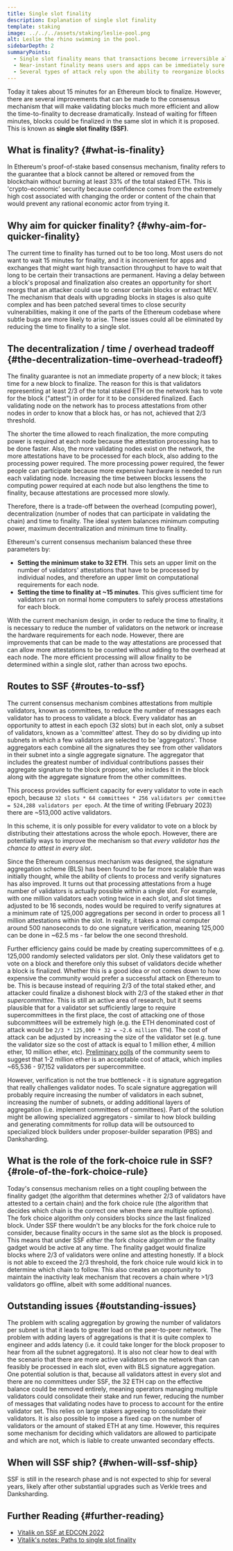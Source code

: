 ```yaml
---
title: Single slot finality
description: Explanation of single slot finality
template: staking
image: ../../../assets/staking/leslie-pool.png
alt: Leslie the rhino swimming in the pool.
sidebarDepth: 2
summaryPoints:
  - Single slot finality means that transactions become irreversible almost instantly
  - Near-instant finality means users and apps can be immediately sure of the permanence of their transactions.
  - Several types of attack rely upon the ability to reorganize blocks - single slot finality eliominates them.
---
```


Today it takes about 15 minutes for an Ethereum block to finalize. However, there are several improvements that can be made to the consensus mechanism that will make validating blocks much more efficient and allow the time-to-finality to decrease dramatically. Instead of waiting for fifteen minutes, blocks could be finalized in the same slot in which it is proposed. This is known as **single slot finality (SSF)**.

## What is finality? {#what-is-finality}

In Ethereum's proof-of-stake based consensus mechanism, finality refers to the guarantee that a block cannot be altered or removed from the blockchain without burning at least 33% of the total staked ETH. This is 'crypto-economic' security because confidence comes from the extremely high cost associated with changing the order or content of the chain that would prevent any rational economic actor from trying it.

## Why aim for quicker finality? {#why-aim-for-quicker-finality}

The current time to finality has turned out to be too long. Most users do not want to wait 15 minutes for finality, and it is inconvenient for apps and exchanges that might want high transaction throughput to have to wait that long to be certain their transactions are permanent. Having a delay between a block's proposal and finalization also creates an opportunity for short reorgs that an attacker could use to censor certain blocks or extract MEV. The mechanism that deals with upgrading blocks in stages is also quite complex and has been patched several times to close security vulnerabilities, making it one of the parts of the Ethereum codebase where subtle bugs are more likely to arise. These issues could all be eliminated by reducing the time to finality to a single slot.

## The decentralization / time / overhead tradeoff {#the-decentralization-time-overhead-tradeoff}

The finality guarantee is not an immediate property of a new block; it takes time for a new block to finalize. The reason for this is that validators representing at least 2/3 of the total staked ETH on the network has to vote for the block ("attest") in order for it to be considered finalized. Each validating node on the network has to process attestations from other nodes in order to know that a block has, or has not, achieved that 2/3 threshold.

The shorter the time allowed to reach finalization, the more computing power is required at each node because the attestation processing has to be done faster. Also, the more validating nodes exist on the network, the more attestations have to be processed for each block, also adding to the processing power required. The more processing power required, the fewer people can participate because more expensive hardware is needed to run each validating node. Increasing the time between blocks lessens the computing power required at each node but also lengthens the time to finality, because attestations are processed more slowly.

Therefore, there is a trade-off between the overhead (computing power), decentralization (number of nodes that can participate in validating the chain) and time to finality. The ideal system balances minimum computing power, maximum decentralization and minimum time to finality.

Ethereum's current consensus mechanism balanced these three parameters by:

- **Setting the minimum stake to 32 ETH**. This sets an upper limit on the number of validators' attestations that have to be processed by individual nodes, and therefore an upper limit on computational requirements for each node.
- **Setting the time to finality at ~15 minutes**. This gives sufficient time for validators run on normal home computers to safely process attestations for each block.

With the current mechanism design, in order to reduce the time to finality, it is necessary to reduce the number of validators on the network or increase the hardware requirements for each node. However, there are improvements that can be made to the way attestations are processed that can allow more attestations to be counted without adding to the overhead at each node. The more efficient processing will allow finality to be determined within a single slot, rather than across two epochs.

## Routes to SSF {#routes-to-ssf}

<ExpandableCard title= "Why can't we have SSF today?">

The current consensus mechanism combines attestations from multiple validators, known as committees, to reduce the number of messages each validator has to process to validate a block. Every validator has an opportunity to attest in each epoch (32 slots) but in each slot, only a subset of validators, known as a 'committee' attest. They do so by dividing up into subnets in which a few validators are selected to be 'aggregators'. Those aggregators each combine all the signatures they see from other validators in their subnet into a single aggregate signature. The aggregator that includes the greatest number of individual contributions passes their aggregate signature to the block proposer, who includes it in the block along with the aggregate signature from the other committees.

This process provides sufficient capacity for every validator to vote in each epoch, because `32 slots * 64 committees * 256 validators per committee = 524,288 validators per epoch`. At the time of writing (February 2023) there are ~513,000 active validators.

In this scheme, it is only possible for every validator to vote on a block by distributing their attestations across the whole epoch. However, there are potentially ways to improve the mechanism so that _every validator has the chance to attest in every slot_.

</ExpandableCard>

Since the Ethereum consensus mechanism was designed, the signature aggregation scheme (BLS) has been found to be far more scalable than was initially thought, while the ability of clients to process and verify signatures has also improved. It turns out that processing attestations from a huge number of validators is actually possible within a single slot. For example, with one million validators each voting twice in each slot, and slot times adjusted to be 16 seconds, nodes would be required to verify signatures at a minimum rate of 125,000 aggregations per second in order to process all 1 million attestations within the slot. In reality, it takes a normal computer around 500 nanoseconds to do one signature verification, meaning 125,000 can be done in ~62.5 ms - far below the one second threshold.

Further efficiency gains could be made by creating supercommittees of e.g. 125,000 randomly selected validators per slot. Only these validators get to vote on a block and therefore only this subset of validators decide whether a block is finalized. Whether this is a good idea or not comes down to how expensive the community would prefer a successful attack on Ethereum to be. This is because instead of requiring 2/3 of the total staked ether, and attacker could finalize a dishonest block with 2/3 of the staked ether _in that supercommittee_. This is still an active area of research, but it seems plausible that for a validator set sufficiently large to require supercommittees in the first place, the cost of attacking one of those subcommittees will be extremely high (e.g. the ETH denominated cost of attack would be `2/3 * 125,000 * 32 = ~2.6 million ETH`). The cost of attack can be adjusted by increasing the size of the validator set (e.g. tune the validator size so the cost of attack is equal to 1 million ether, 4 million ether, 10 million ether, etc). [Preliminary polls](https://youtu.be/ojBgyFl6-v4?t=755) of the community seem to suggest that 1-2 million ether is an acceptable cost of attack, which implies ~65,536 - 97,152 validators per supercommittee.

However, verification is not the true bottleneck - it is signature aggregation that really challenges validator nodes. To scale signature aggregation will probably require increasing the number of validators in each subnet, increasing the number of subnets, or adding additional layers of aggregation (i.e. implement committees of committees). Part of the solution might be allowing specialized aggregators - similar to how block building and generating commitments for rollup data will be outsourced to specialized block builders under proposer-builder separation (PBS) and Danksharding.

## What is the role of the fork-choice rule in SSF? {#role-of-the-fork-choice-rule}

Today's consensus mechanism relies on a tight coupling between the finality gadget (the algorithm that determines whether 2/3 of validators have attested to a certain chain) and the fork choice rule (the algorithm that decides which chain is the correct one when there are multiple options). The fork choice algorithm only considers blocks _since_ the last finalized block. Under SSF there wouldn't be any blocks for the fork choice rule to consider, because finality occurs in the same slot as the block is proposed. This means that under SSF _either_ the fork choice algorithm _or_ the finality gadget would be active at any time. The finality gadget would finalize blocks where 2/3 of validators were online and attesting honestly. If a block is not able to exceed the 2/3 threshold, the fork choice rule would kick in to determine which chain to follow. This also creates an opportunity to maintain the inactivity leak mechanism that recovers a chain where >1/3 validators go offline, albeit with some additional nuances.

## Outstanding issues {#outstanding-issues}

The problem with scaling aggregation by growing the number of validators per subnet is that it leads to greater load on the peer-to-peer network. The problem with adding layers of aggregations is that it is quite complex to engineer and adds latency (i.e. it could take longer for the block proposer to hear from all the subnet aggregators). It is also not clear how to deal with the scenario that there are more active validators on the network than can feasibly be processed in each slot, even with BLS signature aggregation. One potential solution is that, because all validators attest in every slot and there are no committees under SSF, the 32 ETH cap on the effective balance could be removed entirely, meaning operators managing multiple validators could consolidate their stake and run fewer, reducing the number of messages that validating nodes have to process to account for the entire validator set. This relies on large stakers agreeing to consolidate their validators. It is also possible to impose a fixed cap on the number of validators or the amount of staked ETH at any time. However, this requires some mechanism for deciding which validators are allowed to participate and which are not, which is liable to create unwanted secondary effects.

## When will SSF ship? {#when-will-ssf-ship}

SSF is still in the research phase and is not expected to ship for several years, likely after other substantial upgrades such as Verkle trees and Danksharding.

## Further Reading {#further-reading}

- [Vitalik on SSF at EDCON 2022](https://www.youtube.com/watch?v=nPgUKNPWXNI)
- [Vitalik's notes: Paths to single slot finality](https://notes.ethereum.org/@vbuterin/single_slot_finality#What-might-the-exact-consensus-algorithm-look-like)
